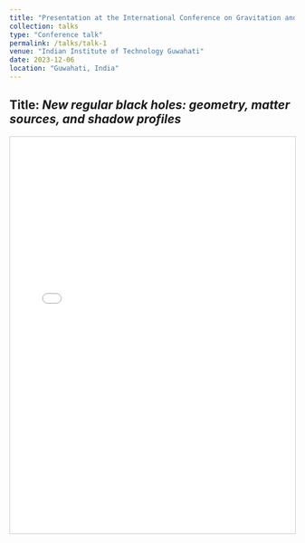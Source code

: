 ```yaml
---
title: "Presentation at the International Conference on Gravitation and Cosmology (ICGC 2023)"
collection: talks
type: "Conference talk"
permalink: /talks/talk-1
venue: "Indian Institute of Technology Guwahati"
date: 2023-12-06
location: "Guwahati, India"
---
```


**Title**: *New regular black holes: geometry, matter sources, and shadow profiles*  
---

<iframe src="/files/ICGC_AK_Presentation.pdf" width="100%" height="700px" style="border: 1px solid #ccc;" allow="autoplay"></iframe>
